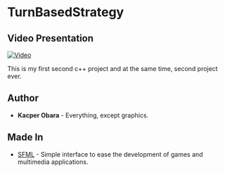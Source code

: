# TurnBasedStrategy

## Video Presentation

[![Video](https://i.ytimg.com/vi/ntGe92FnG20/maxresdefault.jpg)](https://youtu.be/ntGe92FnG20)

This is my first second c++ project and at the same time, second project ever.

## Author

* **Kacper Obara** - Everything, except graphics.

## Made In
* [SFML](https://www.sfml-dev.org/) - Simple interface to ease the development of games and multimedia applications.

